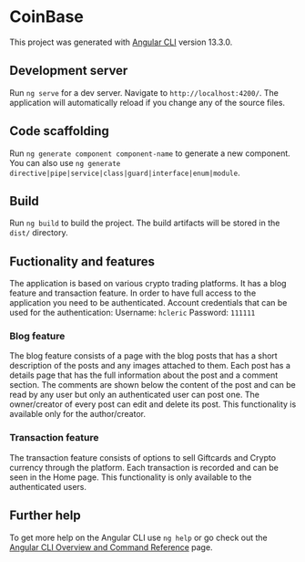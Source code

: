 # CoinBase

This project was generated with [Angular CLI](https://github.com/angular/angular-cli) version 13.3.0.

## Development server

Run `ng serve` for a dev server. Navigate to `http://localhost:4200/`. The application will automatically reload if you change any of the source files.

## Code scaffolding

Run `ng generate component component-name` to generate a new component. You can also use `ng generate directive|pipe|service|class|guard|interface|enum|module`.

## Build

Run `ng build` to build the project. The build artifacts will be stored in the `dist/` directory.

## Fuctionality and features

The application is based on various crypto trading platforms. It has a blog feature and transaction feature.
In order to have full access to the application you need to be authenticated.
Account credentials that can be used for the authentication:
Username: `hcleric`
Password: `111111`

### Blog feature

The blog feature consists of a page with the blog posts that has a short description of the posts and any images attached to them. Each post has a details page that has the full information about the post and a comment section. The comments are shown below the content of the post and can be read by any user but only an authenticated user can post one.
The owner/creator of every post can edit and delete its post. This functionality is available only for the author/creator.

### Transaction feature

The transaction feature consists of options to sell Giftcards and Crypto currency through the platform. Each transaction is recorded and can be seen in the Home page. This functionality is only available to the authenticated users.

## Further help

To get more help on the Angular CLI use `ng help` or go check out the [Angular CLI Overview and Command Reference](https://angular.io/cli) page.
